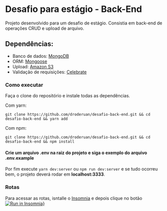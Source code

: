 # Desafio para estágio - Back-End

Projeto desenvolvido para um desafio de estágio. Consistia em back-end de operações CRUD e upload de arquivo.

## Dependências:
* Banco de dados: [MongoDB](https://www.mongodb.com/)
* ORM: [Mongoose](https://mongoosejs.com/)
* Upload: [Amazon S3](https://aws.amazon.com/pt/s3/)
* Validação de requisições: [Celebrate](https://github.com/arb/celebrate)

### Como executar
Faça o clone do repositório e instale todas as dependências.

Com yarn:
```
git clone https://github.com/droderuan/desafio-back-end.git && cd desafio-back-end && yarn add
```
Com npm: 
```
git clone https://github.com/droderuan/desafio-back-end.git && cd desafio-back-end && npm install
```

#### Crie um arquivo **.env** na raiz do projeto e siga o exemplo do arquivo **.env.example**

Por fim execute `yarn dev:server` ou `npm run dev:server` e se tudo ocorreu bem, o projeto deverá rodar em **localhost:3333**.

### Rotas
Para acessar as rotas, isntalle o [Insomnia](https://insomnia.rest/) e depois clique no botão
[![Run in Insomnia}](https://insomnia.rest/images/run.svg)](https://insomnia.rest/run/?label=API%20Tractian%20desafio&uri=https%3A%2F%2Fraw.githubusercontent.com%2Fdroderuan%2Ftractian-desafio%2Fmaster%2Fapi_insomnia.json)

